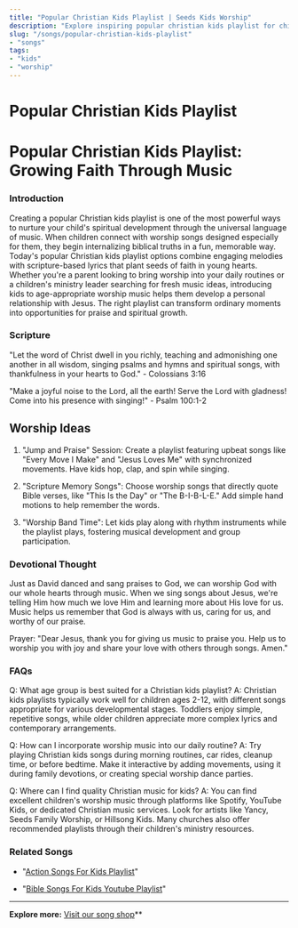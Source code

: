 ```yaml
---
title: "Popular Christian Kids Playlist | Seeds Kids Worship"
description: "Explore inspiring popular christian kids playlist for children's worship and faith development. Biblical music resources for families and ministry."
slug: "/songs/popular-christian-kids-playlist"
- "songs"
tags:
- "kids"
- "worship"
---
```


# Popular Christian Kids Playlist

# Popular Christian Kids Playlist: Growing Faith Through Music

### Introduction
Creating a popular Christian kids playlist is one of the most powerful ways to nurture your child's spiritual development through the universal language of music. When children connect with worship songs designed especially for them, they begin internalizing biblical truths in a fun, memorable way. Today's popular Christian kids playlist options combine engaging melodies with scripture-based lyrics that plant seeds of faith in young hearts. Whether you're a parent looking to bring worship into your daily routines or a children's ministry leader searching for fresh music ideas, introducing kids to age-appropriate worship music helps them develop a personal relationship with Jesus. The right playlist can transform ordinary moments into opportunities for praise and spiritual growth.

### Scripture
"Let the word of Christ dwell in you richly, teaching and admonishing one another in all wisdom, singing psalms and hymns and spiritual songs, with thankfulness in your hearts to God." - Colossians 3:16

"Make a joyful noise to the Lord, all the earth! Serve the Lord with gladness! Come into his presence with singing!" - Psalm 100:1-2

## Worship Ideas
1. "Jump and Praise" Session: Create a playlist featuring upbeat songs like "Every Move I Make" and "Jesus Loves Me" with synchronized movements. Have kids hop, clap, and spin while singing.

2. "Scripture Memory Songs": Choose worship songs that directly quote Bible verses, like "This Is the Day" or "The B-I-B-L-E." Add simple hand motions to help remember the words.

3. "Worship Band Time": Let kids play along with rhythm instruments while the playlist plays, fostering musical development and group participation.

### Devotional Thought
Just as David danced and sang praises to God, we can worship God with our whole hearts through music. When we sing songs about Jesus, we're telling Him how much we love Him and learning more about His love for us. Music helps us remember that God is always with us, caring for us, and worthy of our praise.

Prayer: "Dear Jesus, thank you for giving us music to praise you. Help us to worship you with joy and share your love with others through songs. Amen."

### FAQs

Q: What age group is best suited for a Christian kids playlist?
A: Christian kids playlists typically work well for children ages 2-12, with different songs appropriate for various developmental stages. Toddlers enjoy simple, repetitive songs, while older children appreciate more complex lyrics and contemporary arrangements.

Q: How can I incorporate worship music into our daily routine?
A: Try playing Christian kids songs during morning routines, car rides, cleanup time, or before bedtime. Make it interactive by adding movements, using it during family devotions, or creating special worship dance parties.

Q: Where can I find quality Christian music for kids?
A: You can find excellent children's worship music through platforms like Spotify, YouTube Kids, or dedicated Christian music services. Look for artists like Yancy, Seeds Family Worship, or Hillsong Kids. Many churches also offer recommended playlists through their children's ministry resources.

### Related Songs

- "[Action Songs For Kids Playlist](/songs/action-songs-for-kids-playlist/)"

- "[Bible Songs For Kids Youtube Playlist](/songs/bible-songs-for-kids-youtube-playlist/)"

---

**Explore more:** [Visit our song shop](https://seedskidsworship.com/shop)**

<!-- Schema Markup -->
<script type="application/ld+json">
{
  "@context": "https://schema.org",
  "@type": "MusicRecording",
  "name": "Popular Christian Kids Playlist",
  "byArtist": {
    "@type": "MusicGroup",
    "name": "Seeds Kids Worship"
  },
  "isFamilyFriendly": true,
  "url": "https://seedskidsworship.com/songs/popular-christian-kids-playlist/"
}
</script>